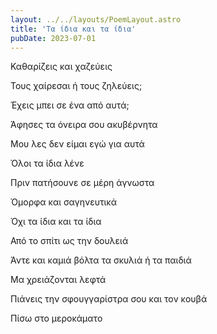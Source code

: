 ```yaml
---
layout: ../../layouts/PoemLayout.astro
title: 'Τα ίδια και τα ίδια'
pubDate: 2023-07-01
---
```


Καθαρίζεις και χαζεύεις

Τους χαίρεσαι ή τους ζηλεύεις;

Έχεις μπει σε ένα από αυτά;

Άφησες τα όνειρα σου ακυβέρνητα

Μου λες δεν είμαι εγώ για αυτά

Όλοι τα ίδια λένε

Πριν πατήσουνε σε μέρη άγνωστα

Όμορφα και σαγηνευτικά

Όχι τα ίδια και τα ίδια

Από το σπίτι ως την δουλειά

Άντε και καμιά βόλτα τα σκυλιά ή τα παιδιά

Μα χρειάζονται λεφτά

Πιάνεις την σφουγγαρίστρα σου και τον κουβά

Πίσω στο μεροκάματο
